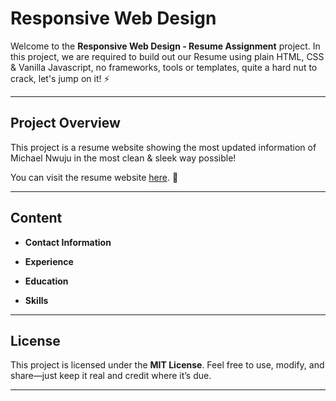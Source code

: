 # Responsive Web Design

Welcome to the **Responsive Web Design - Resume Assignment** project. In this project, we are required to build out our Resume using plain HTML, CSS & Vanilla Javascript, no frameworks, tools or templates, quite a hard nut to crack, let's jump on it! ⚡️

---

## Project Overview

This project is a resume website showing the most updated information of Michael Nwuju in the most clean & sleek way possible!

You can visit the resume website [here](https://michael-alu.github.io/resume). 🚀

---

## Content

- **Contact Information**

- **Experience**

- **Education**

- **Skills**

---

## License

This project is licensed under the **MIT License**. Feel free to use, modify, and share—just keep it real and credit where it’s due.

---
